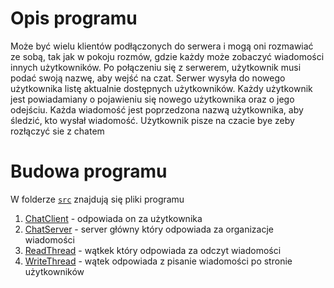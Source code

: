 # Opis programu 
Może być wielu klientów podłączonych do serwera i mogą oni rozmawiać ze sobą, tak jak w pokoju rozmów, gdzie każdy może zobaczyć wiadomości innych użytkowników.
Po połączeniu się z serwerem, użytkownik musi podać swoją nazwę, aby wejść na czat. Serwer wysyła do nowego użytkownika listę aktualnie dostępnych użytkowników.
Każdy użytkownik jest powiadamiany o pojawieniu się nowego użytkownika oraz o jego odejściu. Każda wiadomość jest poprzedzona nazwą użytkownika, aby śledzić, kto wysłał wiadomość.
Użytkownik pisze na czacie bye zeby rozłączyć sie z chatem 

# Budowa programu 
W folderze [`src`](src) znajdują się pliki programu 
1. [ChatClient](src/ChatClient.java) - odpowiada on za użytkownika 
2. [ChatServer](src/ChatServer.java) - server główny który odpowiada za organizacje wiadomości
3. [ReadThread](src/ReadThread.java) - wątkek który odpowiada za odczyt wiadomości 
4. [WriteThread](src/WriteThread.java) - wątek odpowiada z pisanie wiadomości po stronie użytkowników 

